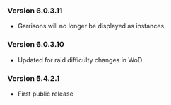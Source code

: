 ### Version 6.0.3.11

* Garrisons will no longer be displayed as instances

### Version 6.0.3.10

* Updated for raid difficulty changes in WoD

### Version 5.4.2.1

* First public release
